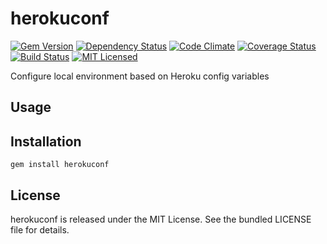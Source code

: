 herokuconf
=========

[![Gem Version](https://img.shields.io/gem/v/herokuconf.svg)](https://rubygems.org/gems/herokuconf)
[![Dependency Status](https://img.shields.io/gemnasium/akerl/herokuconf.svg)](https://gemnasium.com/akerl/herokuconf)
[![Code Climate](https://img.shields.io/codeclimate/github/akerl/herokuconf.svg)](https://codeclimate.com/github/akerl/herokuconf)
[![Coverage Status](https://img.shields.io/coveralls/akerl/herokuconf.svg)](https://coveralls.io/r/akerl/herokuconf)
[![Build Status](https://img.shields.io/travis/akerl/herokuconf.svg)](https://travis-ci.org/akerl/herokuconf)
[![MIT Licensed](https://img.shields.io/badge/license-MIT-green.svg)](https://tldrlegal.com/license/mit-license)

Configure local environment based on Heroku config variables

## Usage

## Installation

    gem install herokuconf

## License

herokuconf is released under the MIT License. See the bundled LICENSE file for details.

